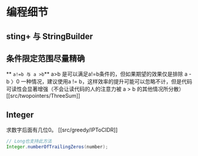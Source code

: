 # 编程细节
## sting+ 与 StringBuilder
## 条件限定范围尽量精确
** `a!=b 与 a >b`**
a>b 是可以满足a!=b条件的，但如果期望的效果仅是排除 a - b 〉0 一种情况，建议使用a != b，这样效率的提升可能可以忽略不计，但是代码可读性会显著增强（不会让读代码的人的注意力被 a > b 的其他情况所分散） [[src/twopointers/ThreeSum]]


## Integer

求数字后面有几位0。 [[src/greedy/IPToCIDR]]

```java
// Long也支持此方法
Integer.numberOfTrailingZeros(number);
```